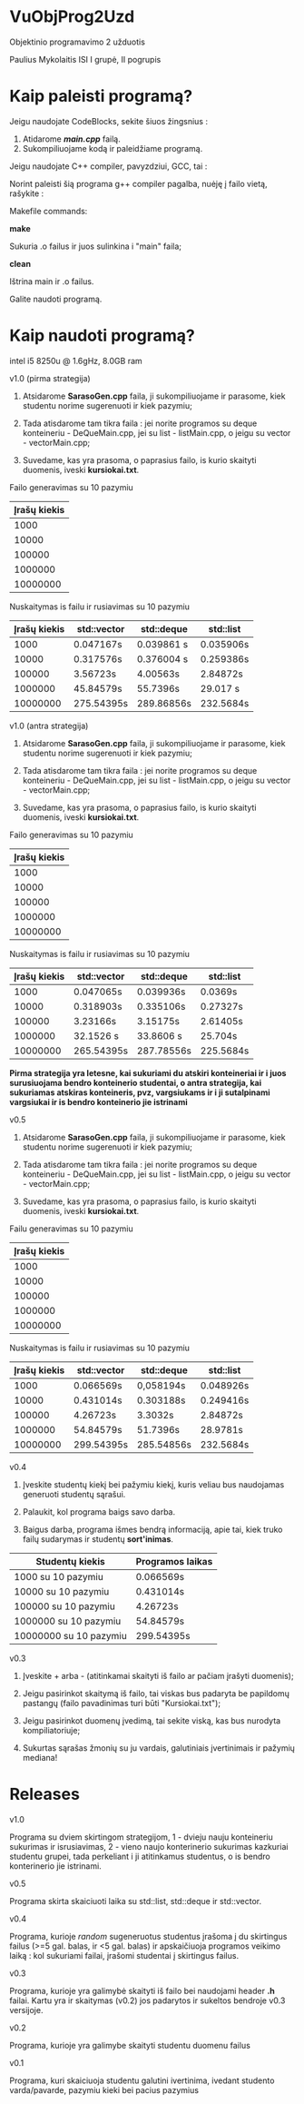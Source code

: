 # VuObjProg2Uzd
Objektinio programavimo 2 užduotis

Paulius Mykolaitis ISI I grupė, II pogrupis

# Kaip paleisti programą?
Jeigu naudojate CodeBlocks, sekite šiuos žingsnius :

1. Atidarome ***main.cpp*** failą.
2. Sukompiliuojame kodą ir paleidžiame programą.

Jeigu naudojate C++ compiler, pavyzdziui, GCC, tai :

Norint paleisti šią programa g++ compiler pagalba, nuėję į failo vietą, rašykite : 

Makefile commands:

**make**

Sukuria .o failus ir juos sulinkina i "main" faila;

**clean**

Ištrina main ir .o failus.

Galite naudoti programą.

# Kaip naudoti programą?

intel i5 8250u @ 1.6gHz, 8.0GB ram

v1.0 (pirma strategija)

1. Atsidarome **SarasoGen.cpp** faila, ji sukompiliuojame ir parasome, kiek studentu norime sugerenuoti ir kiek pazymiu;

2. Tada atisdarome tam tikra faila : jei norite programos su deque konteineriu - DeQueMain.cpp, jei su list - listMain.cpp, o jeigu su vector - vectorMain.cpp;

3. Suvedame, kas yra prasoma, o paprasius failo, is kurio skaityti duomenis, iveski **kursiokai.txt**.

Failo generavimas su 10 pazymiu

| Įrašų kiekis |
|--|
| 1000 | 0,03452s |
| 10000 |  0,98574s | 
| 100000 |  1,5652s |
| 1000000 | 12.45678s |
| 10000000 | 120,54512s |

Nuskaitymas is failu ir rusiavimas su 10 pazymiu

| Įrašų kiekis | std::vector | std::deque | std::list |
|--|--|--|--|
| 1000 | 0.047167s | 0.039861 s | 0.035906s |
| 10000 |  0.317576s | 0.376004 s | 0.259386s |
| 100000 |  3.56723s | 4.00563s | 2.84872s |
| 1000000 | 45.84579s | 55.7396s | 29.017 s |
| 10000000 | 275.54395s | 289.86856s | 232.5684s |

v1.0 (antra strategija)

1. Atsidarome **SarasoGen.cpp** faila, ji sukompiliuojame ir parasome, kiek studentu norime sugerenuoti ir kiek pazymiu;

2. Tada atisdarome tam tikra faila : jei norite programos su deque konteineriu - DeQueMain.cpp, jei su list - listMain.cpp, o jeigu su vector - vectorMain.cpp;

3. Suvedame, kas yra prasoma, o paprasius failo, is kurio skaityti duomenis, iveski **kursiokai.txt**.

Failo generavimas su 10 pazymiu

| Įrašų kiekis |
|--|
| 1000 | 0,03452s |
| 10000 |  0,98574s | 
| 100000 |  1,5652s |
| 1000000 | 12.45678s |
| 10000000 | 120,54512s |

Nuskaitymas is failu ir rusiavimas su 10 pazymiu

| Įrašų kiekis | std::vector | std::deque | std::list |
|--|--|--|--|
| 1000 | 0.047065s | 0.039936s | 0.0369s |
| 10000 |  0.318903s | 0.335106s | 0.27327s |
| 100000 |  3.23166s | 3.15175s | 2.61405s |
| 1000000 | 32.1526 s | 33.8606 s | 25.704s |
| 10000000 | 265.54395s | 287.78556s | 225.5684s |

**Pirma strategija yra letesne, kai sukuriami du atskiri konteineriai ir i juos surusiuojama bendro konteinerio studentai, o antra strategija, kai sukuriamas atskiras konteineris, pvz, vargsiukams ir i ji sutalpinami vargsiukai ir is bendro konteinerio jie istrinami**

v0.5

1. Atsidarome **SarasoGen.cpp** faila, ji sukompiliuojame ir parasome, kiek studentu norime sugerenuoti ir kiek pazymiu;

2. Tada atisdarome tam tikra faila : jei norite programos su deque konteineriu - DeQueMain.cpp, jei su list - listMain.cpp, o jeigu su vector - vectorMain.cpp;

3. Suvedame, kas yra prasoma, o paprasius failo, is kurio skaityti duomenis, iveski **kursiokai.txt**.

Failu generavimas su 10 pazymiu

| Įrašų kiekis |
|--|
| 1000 | 0,03452s |
| 10000 |  0,98574s | 
| 100000 |  1,5652s |
| 1000000 | 12.45678s |
| 10000000 | 120,54512s |

Nuskaitymas is failu ir rusiavimas su 10 pazymiu

| Įrašų kiekis | std::vector | std::deque | std::list |
|--|--|--|--|
| 1000 | 0.066569s | 0,058194s | 0.048926s |
| 10000 |  0.431014s | 0.303188s | 0.249416s |
| 100000 |  4.26723s | 3.3032s | 2.84872s |
| 1000000 | 54.84579s | 51.7396s | 28.9781s |
| 10000000 | 299.54395s | 285.54856s | 232.5684s |


v0.4

1. Įveskite studentų kiekį bei pažymiu kiekį, kuris veliau bus naudojamas generuoti studentų sąrašui.

2. Palaukit, kol programa baigs savo darba.

3. Baigus darba, programa išmes bendrą informaciją, apie tai, kiek truko failų sudarymas ir studentų **sort'inimas**.

| Studentų kiekis  | Programos laikas |
| ------------- | ------------- | 
| 1000 su 10 pazymiu | 0.066569s | 
| 10000 su 10 pazymiu | 0.431014s | 
| 100000 su 10 pazymiu | 4.26723s | 
| 1000000 su 10 pazymiu | 54.84579s | 
| 10000000 su 10 pazymiu | 299.54395s | 

v0.3

1. Įveskite + arba - (atitinkamai skaityti iš failo ar pačiam įrašyti duomenis);

2. Jeigu pasirinkot skaitymą iš failo, tai viskas bus padaryta be papildomų pastangų (failo pavadinimas turi būti "Kursiokai.txt");

3. Jeigu pasirinkot duomenų įvedimą, tai sekite viską, kas bus nurodyta kompiliatoriuje;

4. Sukurtas sąrašas žmonių su ju vardais, galutiniais įvertinimais ir pažymių mediana!

# Releases

v1.0

Programa su dviem skirtingom strategijom, 1 - dvieju nauju konteineriu sukurimas ir isrusiavimas, 2 - vieno naujo konterinerio sukurimas kazkuriai studentu grupei, tada perkeliant i ji atitinkamus studentus, o is bendro konterinerio jie istrinami.

v0.5 

Programa skirta skaiciuoti laika su std::list, std::deque ir std::vector.

v0.4 

Programa, kurioje *random* sugeneruotus studentus įrašoma į du skirtingus failus (>=5 gal. balas, ir <5 gal. balas) ir apskaičiuoja programos veikimo laiką : kol sukuriami failai, įrašomi studentai į skirtingus failus.

v0.3 

Programa, kurioje yra galimybė skaityti iš failo bei naudojami header **.h** failai. Kartu yra ir skaitymas (v0.2) jos padarytos ir sukeltos bendroje v0.3 versijoje.

v0.2

Programa, kurioje yra galimybe skaityti studentu duomenu failus

v0.1

Programa, kuri skaiciuoja studentu galutini ivertinima, ivedant studento varda/pavarde, pazymiu kieki bei pacius pazymius

